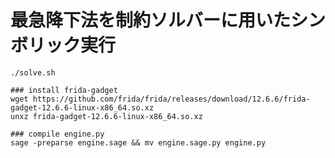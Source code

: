 最急降下法を制約ソルバーに用いたシンボリック実行
====

```
./solve.sh
```

```shell
### install frida-gadget
wget https://github.com/frida/frida/releases/download/12.6.6/frida-gadget-12.6.6-linux-x86_64.so.xz
unxz frida-gadget-12.6.6-linux-x86_64.so.xz 
```

```shell
### compile engine.py
sage -preparse engine.sage && mv engine.sage.py engine.py
```